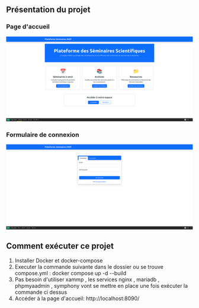 
## Présentation du projet

### Page d'accueil
![Page d'accueil](images/page_accueil.png)

### Formulaire de connexion
![Login](images/connexion.png)

## Comment exécuter ce projet

1. Installer Docker et docker-compose
2. Executer la commande suivante dans le dossier ou se trouve compose.yml : docker compose up -d --build
3. Pas besoin d'utiliser xammp , les services nginx , mariadb , phpmyaadmin , symphony vont se mettre en place une fois exécuter la commande ci dessus
4. Accéder à la page d'accueil: http://localhost:8090/
